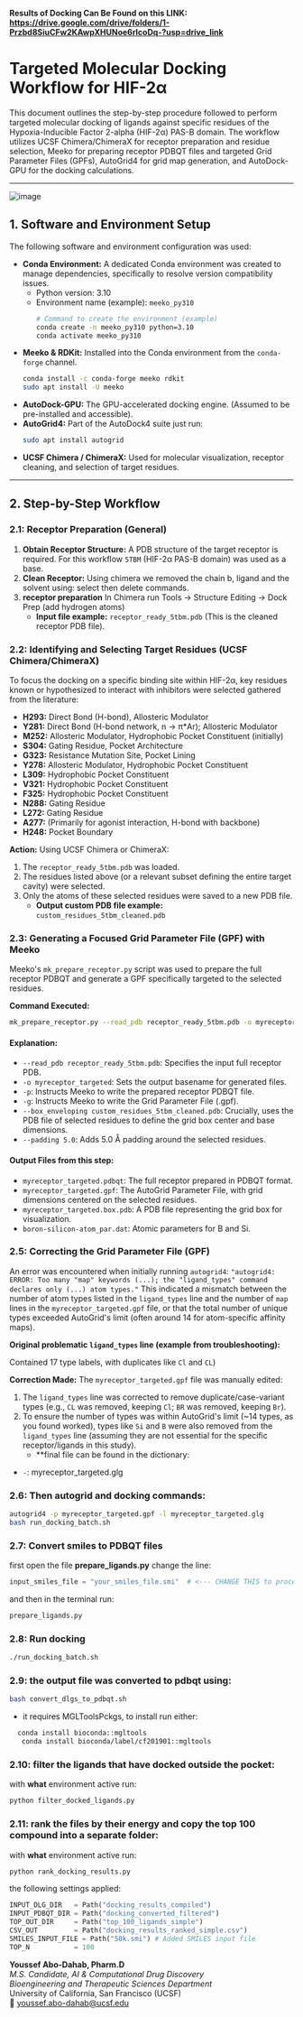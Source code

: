 **Results of Docking Can Be Found on this LINK:**
**https://drive.google.com/drive/folders/1-Przbd8SiuCFw2KAwpXHUNoe6rlcoDq-?usp=drive_link**

# **Targeted Molecular Docking Workflow for HIF-2α**

This document outlines the step-by-step procedure followed to perform targeted molecular docking of ligands against specific residues of the Hypoxia-Inducible Factor 2-alpha (HIF-2α) PAS-B domain. The workflow utilizes UCSF Chimera/ChimeraX for receptor preparation and residue selection, Meeko for preparing receptor PDBQT files and targeted Grid Parameter Files (GPFs), AutoGrid4 for grid map generation, and AutoDock-GPU for the docking calculations.

---

![image](https://github.com/user-attachments/assets/483554bd-d2ad-4e6b-b08f-1862796b9758)


## **1. Software and Environment Setup**

The following software and environment configuration was used:

* **Conda Environment:** A dedicated Conda environment was created to manage dependencies, specifically to resolve version compatibility issues.
    * Python version: 3.10
    * Environment name (example): `meeko_py310`
        ```bash
        # Command to create the environment (example)
        conda create -n meeko_py310 python=3.10
        conda activate meeko_py310
        ```
* **Meeko & RDKit:** Installed into the Conda environment from the `conda-forge` channel. 
    ```bash
    conda install -c conda-forge meeko rdkit
    sudo apt install -U meeko 
    ```
* **AutoDock-GPU:** The GPU-accelerated docking engine. (Assumed to be pre-installed and accessible).
* **AutoGrid4:** Part of the AutoDock4 suite just run:
  ```bash
  sudo apt install autogrid
  ```
* **UCSF Chimera / ChimeraX:** Used for molecular visualization, receptor cleaning, and selection of target residues.

---

## **2. Step-by-Step Workflow**

### **2.1: Receptor Preparation (General)**

1.  **Obtain Receptor Structure:** A PDB structure of the target receptor is required. For this workflow `5TBM` (HIF-2α PAS-B domain) was used as a base.
2.  **Clean Receptor:** Using chimera we removed the chain b, ligand and the solvent using: select then delete commands.
3.  **receptor preparation** In Chimera run Tools -> Structure Editing -> Dock Prep (add hydrogen atoms)
    * **Input file example:** `receptor_ready_5tbm.pdb` (This is the cleaned receptor PDB file).

### **2.2: Identifying and Selecting Target Residues (UCSF Chimera/ChimeraX)**

To focus the docking on a specific binding site within HIF-2α, key residues known or hypothesized to interact with inhibitors were selected gathered from the literature:

* **H293:** Direct Bond (H-bond), Allosteric Modulator
* **Y281:** Direct Bond (H-bond network, n → π\*Ar); Allosteric Modulator
* **M252:** Allosteric Modulator, Hydrophobic Pocket Constituent (initially)
* **S304:** Gating Residue, Pocket Architecture
* **G323:** Resistance Mutation Site, Pocket Lining
* **Y278:** Allosteric Modulator, Hydrophobic Pocket Constituent
* **L309:** Hydrophobic Pocket Constituent
* **V321:** Hydrophobic Pocket Constituent
* **F325:** Hydrophobic Pocket Constituent
* **N288:** Gating Residue
* **L272:** Gating Residue
* **A277:** (Primarily for agonist interaction, H-bond with backbone)
* **H248:** Pocket Boundary

**Action:**
Using UCSF Chimera or ChimeraX:
1.  The `receptor_ready_5tbm.pdb` was loaded.
2.  The residues listed above (or a relevant subset defining the entire target cavity) were selected.
3.  Only the atoms of these selected residues were saved to a new PDB file.
    * **Output custom PDB file example:** `custom_residues_5tbm_cleaned.pdb`

### **2.3: Generating a Focused Grid Parameter File (GPF) with Meeko**

Meeko's `mk_prepare_receptor.py` script was used to prepare the full receptor PDBQT and generate a GPF specifically targeted to the selected residues.

**Command Executed:**
```bash
mk_prepare_receptor.py --read_pdb receptor_ready_5tbm.pdb -o myreceptor_targeted -p -g --box_enveloping custom_residues_5tbm_cleaned.pdb --padding 5.0
```
#### **Explanation:**

* `--read_pdb receptor_ready_5tbm.pdb`: Specifies the input full receptor PDB.
* `-o myreceptor_targeted`: Sets the output basename for generated files.
* `-p`: Instructs Meeko to write the prepared receptor PDBQT file.
* `-g`: Instructs Meeko to write the Grid Parameter File (.gpf).
* `--box_enveloping custom_residues_5tbm_cleaned.pdb`: Crucially, uses the PDB file of selected residues to define the grid box center and base dimensions.
* `--padding 5.0`: Adds 5.0 Å padding around the selected residues.

#### **Output Files from this step:**

* `myreceptor_targeted.pdbqt`: The full receptor prepared in PDBQT format.
* `myreceptor_targeted.gpf`: The AutoGrid Parameter File, with grid dimensions centered on the selected residues.
* `myreceptor_targeted.box.pdb`: A PDB file representing the grid box for visualization.
* `boron-silicon-atom_par.dat`: Atomic parameters for B and Si.

### **2.5: Correcting the Grid Parameter File (GPF)**

An error was encountered when initially running `autogrid4`: `"autogrid4: ERROR: Too many "map" keywords (...); the "ligand_types" command declares only (...) atom types."` This indicated a mismatch between the number of atom types listed in the `ligand_types` line and the number of `map` lines in the `myreceptor_targeted.gpf` file, or that the total number of unique types exceeded AutoGrid's limit (often around 14 for atom-specific affinity maps).

**Original problematic `ligand_types` line (example from troubleshooting):**

Contained 17 type labels, with duplicates like `Cl` and `CL`)

**Correction Made:**
The `myreceptor_targeted.gpf` file was manually edited:

1.  The `ligand_types` line was corrected to remove duplicate/case-variant types (e.g., `CL` was removed, keeping `Cl`; `BR` was removed, keeping `Br`).
2.  To ensure the number of types was within AutoGrid's limit (~14 types, as you found worked), types like `Si` and `B` were also removed from the `ligand_types` line (assuming they are not essential for the specific receptor/ligands in this study).
    * **final file can be found in the dictionary:
* `-`: myreceptor_targeted.glg
### **2.6: Then autogrid and docking commands:**
```bash
autogrid4 -p myreceptor_targeted.gpf -l myreceptor_targeted.glg
bash run_docking_batch.sh
```
### **2.7: Convert smiles to PDBQT files**
first open the file **prepare_ligands.py**
change the line:
```python
input_smiles_file = "your_smiles_file.smi"  # <--- CHANGE THIS to process a different SMILES file
```
and then in the terminal run:
```bash
prepare_ligands.py
```
### **2.8: Run docking**
```bash
./run_docking_batch.sh
```
### **2.9: the output file was converted to pdbqt using:**
```bash
bash convert_dlgs_to_pdbqt.sh
```
* it requires MGLToolsPckgs, to install run either:
```bash
  conda install bioconda::mgltools
   conda install bioconda/label/cf201901::mgltools
```
### **2.10: filter the ligands that have docked outside the pocket:**
with **what** environment active run:
```bash
python filter_docked_ligands.py
```
### **2.11: rank the files by their energy and copy the top 100 compound into a separate folder:**
with **what** environment active run:
```bash
python rank_docking_results.py
```
the following settings applied:
```python
INPUT_DLG_DIR   = Path("docking_results_compiled")
INPUT_PDBQT_DIR = Path("docking_converted_filtered")
TOP_OUT_DIR     = Path("top_100_ligands_simple")
CSV_OUT         = Path("docking_results_ranked_simple.csv")
SMILES_INPUT_FILE = Path("50k.smi") # Added SMILES input file
TOP_N           = 100
```

**Youssef Abo-Dahab, Pharm.D**  
*M.S. Candidate, AI & Computational Drug Discovery*  
*Bioengineering and Therapeutic Sciences Department*  
University of California, San Francisco (UCSF)  
 📧 youssef.abo-dahab@ucsf.edu

